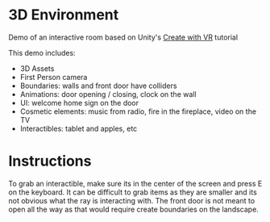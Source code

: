 # 3D Environment

Demo of an interactive room based on Unity's [Create with VR](https://learn.unity.com/course/create-with-vr) tutorial

This demo includes:

 - 3D Assets
 - First Person camera
 - Boundaries: walls and front door have colliders
 - Animations: door opening / closing, clock on the wall
 - UI: welcome home sign on the door
 - Cosmetic elements: music from radio, fire in the fireplace, video on the TV
 - Interactibles: tablet and apples, etc

# Instructions
To grab an interactible, make sure its in the center of the screen and press E on the keyboard.
It can be difficult to grab items as they are smaller and its not obvious what the ray is interacting with.
The front door is not meant to open all the way as that would require create boundaries on the landscape.
